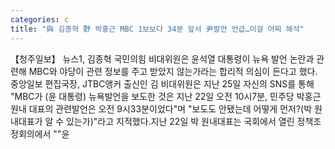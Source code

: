 ```yaml
---
categories: c
title: "與 김종혁 野 박홍근 MBC 1보보다 34분 앞서 尹발언 언급…이걸 어찌 해석"
---
```

【청주일보】 뉴스1, 김종혁 국민의힘 비대위원은 윤석열 대통령이 뉴욕 발언 논란과 관련해 MBC와 야당이 관련 정보를 주고 받았지 않는가라는 합리적 의심이 든다고 했다.중앙일보 편집국장, JTBC앵커 출신인 김 비대위원은 지난 25일 자신의 SNS를 통해 "MBC가 (윤 대통령) 뉴욕발언을 보도한 것은 지난 22일 오전 10시7분, 민주당 박홍근 원내 대표의 관련발언은 오전 9시33분이었다"며 "보도도 안됐는데 어떻게 먼저?(박 원내대표가 알 수 있는가)"라고 지적했다.지난 22일 박 원내대표는 국회에서 열린 정책조정회의에서 ""윤